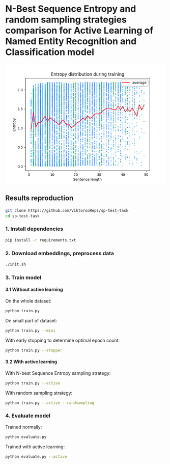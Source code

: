 # N-Best Sequence Entropy and random sampling strategies comparison for Active Learning of Named Entity Recognition and Classification model 

![Alt text](plots/i100s100_entropy.gif?raw=true "Title")


## Results reproduction

```bash
git clone https://github.com/ViktorooReps/sp-test-task
cd sp-test-task
```

### 1. Install dependencies 
```bash
pip install -r requirements.txt
```

### 2. Download embeddings, preprocess data
```bash
./init.sh
```

### 3. Train model

#### 3.1 Without active learning

On the whole dataset:
```bash
python train.py
```
On small part of dataset:
```bash
python train.py --mini
```
With early stopping to determine optimal epoch count:
```bash
python train.py --stopper
```

#### 3.2 With active learning

With N-best Sequence Entropy sampling strategy:
```bash
python train.py --active
```
With random sampling strategy:
```bash
python train.py --active --randsampling
```

### 4. Evaluate model

Trained normally:
```bash
python evaluate.py
```
Trained with active learning:
```bash
python evaluate.py --active
```
